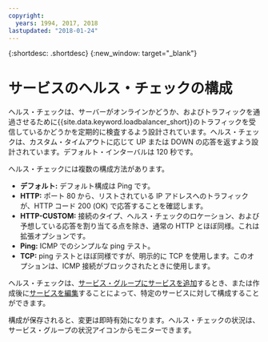 ```yaml
---
copyright:
  years: 1994, 2017, 2018
lastupdated: "2018-01-24"
---
```


{:shortdesc: .shortdesc}
{:new_window: target="_blank"}

# サービスのヘルス・チェックの構成

ヘルス・チェックは、サーバーがオンラインかどうか、およびトラフィックを通過させるために{{site.data.keyword.loadbalancer_short}}のトラフィックを受信しているかどうかを定期的に検査するよう設計されています。ヘルス・チェックは、カスタム・タイムアウトに応じて UP または DOWN の応答を返すよう設計されています。デフォルト・インターバルは 120 秒です。

ヘルス・チェックには複数の構成方法があります。

- **デフォルト:** デフォルト構成は Ping です。
- **HTTP:** ポート 80 から、リストされている IP アドレスへのトラフィックが、HTTP コード 200 (OK) で応答することを確認します。
- **HTTP-CUSTOM:** 接続のタイプ、ヘルス・チェックのロケーション、および予想している応答を割り当てる点を除き、通常の HTTP とほぼ同様。これは拡張オプションです。
- **Ping:** ICMP でのシンプルな ping テスト。
- **TCP:** ping テストとほぼ同様ですが、明示的に TCP を使用します。このオプションは、ICMP 接続がブロックされたときに使用します。

ヘルス・チェックは、[サービス・グループにサービスを追加](add-service-service-group.html)するとき、または作成後に[サービスを編集](edit-service-load-balancer.html)することによって、特定のサービスに対して構成することができます。

構成が保存されると、変更は即時有効になります。ヘルス・チェックの状況は、サービス・グループの状況アイコンからモニターできます。
